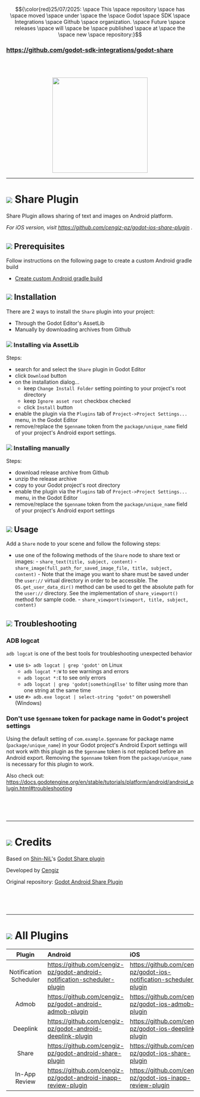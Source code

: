 $${\color{red}25/07/2025: \space This \space repository \space has \space moved \space under \space the \space Godot \space SDK \space Integrations \space Github \space organization. \space Future \space releases \space will \space be \space published \space at \space the \space new \space repository:}$$

### https://github.com/godot-sdk-integrations/godot-share

<br/><br/>

<p align="center">
	<img width="256" height="256" src="demo/share.png">
</p>

---
# ![](share/addon_template/icon.png?raw=true) Share Plugin
Share Plugin allows sharing of text and images on Android platform.

_For iOS version, visit https://github.com/cengiz-pz/godot-ios-share-plugin ._

## ![](share/addon_template/icon.png?raw=true) Prerequisites
Follow instructions on the following page to create a custom Android gradle build
- [Create custom Android gradle build](https://docs.godotengine.org/en/stable/tutorials/export/android_gradle_build.html)

## ![](share/addon_template/icon.png?raw=true) Installation
There are 2 ways to install the `Share` plugin into your project:
- Through the Godot Editor's AssetLib
- Manually by downloading archives from Github

### ![](share/addon_template/icon.png?raw=true) Installing via AssetLib
Steps:
- search for and select the `Share` plugin in Godot Editor
- click `Download` button
- on the installation dialog...
	- keep `Change Install Folder` setting pointing to your project's root directory
	- keep `Ignore asset root` checkbox checked
	- click `Install` button
- enable the plugin via the `Plugins` tab of `Project->Project Settings...` menu, in the Godot Editor
- remove/replace the `$genname` token from the `package/unique_name` field of your project's Android export settings.

### ![](share/addon_template/icon.png?raw=true) Installing manually
Steps:
- download release archive from Github
- unzip the release archive
- copy to your Godot project's root directory
- enable the plugin via the `Plugins` tab of `Project->Project Settings...` menu, in the Godot Editor
- remove/replace the `$genname` token from the `package/unique_name` field of your project's Android export settings

## ![](share/addon_template/icon.png?raw=true) Usage
Add a `Share` node to your scene and follow the following steps:
- use one of the following methods of the `Share` node to share text or images:
		- `share_text(title, subject, content)`
		- `share_image(full_path_for_saved_image_file, title, subject, content)`
				- Note that the image you want to share must be saved under the `user://` virtual directory in order to be accessible. The `OS.get_user_data_dir()` method can be used to get the absolute path for the `user://` directory. See the implementation of `share_viewport()` method for sample code.
		- `share_viewport(viewport, title, subject, content)`

## ![](share/addon_template/icon.png?raw=true) Troubleshooting

### ADB logcat
`adb logcat` is one of the best tools for troubleshooting unexpected behavior
- use `$> adb logcat | grep 'godot'` on Linux
	- `adb logcat *:W` to see warnings and errors
	- `adb logcat *:E` to see only errors
	- `adb logcat | grep 'godot|somethingElse'` to filter using more than one string at the same time
- use `#> adb.exe logcat | select-string "godot"` on powershell (Windows)


### Don't use `$genname` token for package name in Godot's project settings
Using the default setting of `com.example.$genname` for package name (`package/unique_name`) in your Godot project's Android Export settings will not work with this plugin as the `$genname` token is not replaced before an Android export. Removing the `$genname` token from the `package/unique_name` is necessary for this plugin to work.

Also check out:
https://docs.godotengine.org/en/stable/tutorials/platform/android/android_plugin.html#troubleshooting

<br/><br/><br/>

---
# ![](share/addon_template/icon.png?raw=true) Credits
Based on [Shin-NiL](https://github.com/Shin-NiL)'s [Godot Share plugin](https://github.com/Shin-NiL/Godot-Android-Share-Plugin)

Developed by [Cengiz](https://github.com/cengiz-pz)

Original repository: [Godot Android Share Plugin](https://github.com/cengiz-pz/godot-android-share-plugin)

<br/><br/><br/>

---
# ![](share/addon_template/icon.png?raw=true) All Plugins

| Plugin | Android | iOS |
| :---: | :--- | :--- |
| Notification Scheduler | https://github.com/cengiz-pz/godot-android-notification-scheduler-plugin | https://github.com/cengiz-pz/godot-ios-notification-scheduler-plugin |
| Admob | https://github.com/cengiz-pz/godot-android-admob-plugin | https://github.com/cengiz-pz/godot-ios-admob-plugin |
| Deeplink | https://github.com/cengiz-pz/godot-android-deeplink-plugin | https://github.com/cengiz-pz/godot-ios-deeplink-plugin |
| Share | https://github.com/cengiz-pz/godot-android-share-plugin | https://github.com/cengiz-pz/godot-ios-share-plugin |
| In-App Review | https://github.com/cengiz-pz/godot-android-inapp-review-plugin | https://github.com/cengiz-pz/godot-ios-inapp-review-plugin |
